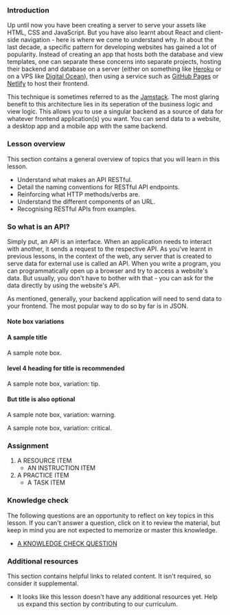 ### Introduction

Up until now you have been creating a server to serve your assets like HTML, CSS and JavaScript. But you have also learnt about React and client-side navigation - here is where we come to understand why. In about the last decade, a specific pattern for developing websites has gained a lot of popularity. Instead of creating an app that hosts both the database and view templates, one can separate these concerns into separate projects, hosting their backend and database on a server (either on something like [Heroku](https://www.heroku.com/) or on a VPS like [Digital Ocean](https://www.digitalocean.com/)), then using a service such as [GitHub Pages](https://pages.github.com/) or [Netlify](https://www.netlify.com/) to host their frontend.

This technique is sometimes referred to as the [Jamstack](https://jamstack.org/what-is-jamstack/). The most glaring benefit to this architecture lies in its seperation of the business logic and view logic. This allows you to use a singular backend as a source of data for whatever frontend application(s) you want. You can send data to a website, a desktop app and a mobile app with the same backend.

### Lesson overview

This section contains a general overview of topics that you will learn in this lesson.

- Understand what makes an API RESTful.
- Detail the naming conventions for RESTful API endpoints.
- Reinforcing what HTTP methods/verbs are.
- Understand the different components of an URL.
- Recognising RESTful APIs from examples.

### So what is an API?

Simply put, an API is an interface. When an application needs to interact with another, it sends a request to the respective API. As you've learnt in previous lessons, in the context of the web, any server that is created to serve data for external use is called an API. When you write a program, you can programmatically open up a browser and try to access a website's data. But usually, you don't have to bother with that - you can ask for the data directly by using the website's API.

As mentioned, generally, your backend application will need to send data to your frontend. The most popular way to do so by far is in JSON.

#### Note box variations

<div class="lesson-note" markdown="1">

#### A sample title

A sample note box.

</div>

<div class="lesson-note lesson-note--tip" markdown="1">

#### level 4 heading for title is recommended

A sample note box, variation: tip.

</div>

<div class="lesson-note lesson-note--warning" markdown="1">

#### But title is also optional

A sample note box, variation: warning.

</div>

<div class="lesson-note lesson-note--critical" markdown="1">

A sample note box, variation: critical.

</div>

### Assignment

<div class="lesson-content__panel" markdown="1">

1. A RESOURCE ITEM
   - AN INSTRUCTION ITEM
1. A PRACTICE ITEM
   - A TASK ITEM

</div>

### Knowledge check

The following questions are an opportunity to reflect on key topics in this lesson. If you can't answer a question, click on it to review the material, but keep in mind you are not expected to memorize or master this knowledge.

- [A KNOWLEDGE CHECK QUESTION](A-KNOWLEDGE-CHECK-URL)

### Additional resources

This section contains helpful links to related content. It isn't required, so consider it supplemental.

- It looks like this lesson doesn't have any additional resources yet. Help us expand this section by contributing to our curriculum.
